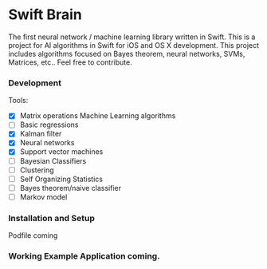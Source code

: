 # Swift Brain
The first neural network / machine learning library written in Swift. This is a project for AI algorithms in Swift for iOS and OS X development. This project includes algorithms focused on Bayes theorem, neural networks, SVMs, Matrices, etc.. Feel free to contribute.

### Development
  Tools:
- [x] Matrix operations
 Machine Learning algorithms
- [ ] Basic regressions
- [x] Kalman filter 
- [x] Neural networks
- [x] Support vector machines
- [ ] Bayesian Classifiers 
- [ ] Clustering
- [ ] Self Organizing
 Statistics
- [ ]  Bayes theorem/naive classifier
- [ ]  Markov model

### Installation and Setup
Podfile coming

### Working Example Application coming.
